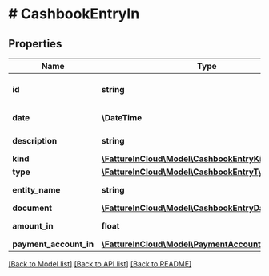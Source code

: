# # CashbookEntryIn

## Properties

Name | Type | Description | Notes
------------ | ------------- | ------------- | -------------
**id** | **string** | Cashbook unique identifier. |
**date** | **\DateTime** | Cashbook date. |
**description** | **string** | Cashbook description. |
**kind** | [**\FattureInCloud\Model\CashbookEntryKind**](CashbookEntryKind.md) |  |
**type** | [**\FattureInCloud\Model\CashbookEntryType**](CashbookEntryType.md) |  |
**entity_name** | **string** | Entity name. | [optional]
**document** | [**\FattureInCloud\Model\CashbookEntryDataDocument**](CashbookEntryDataDocument.md) |  | [optional]
**amount_in** | **float** | Total amount in. | [optional]
**payment_account_in** | [**\FattureInCloud\Model\PaymentAccount**](PaymentAccount.md) |  | [optional]

[[Back to Model list]](../../README.md#models) [[Back to API list]](../../README.md#endpoints) [[Back to README]](../../README.md)
